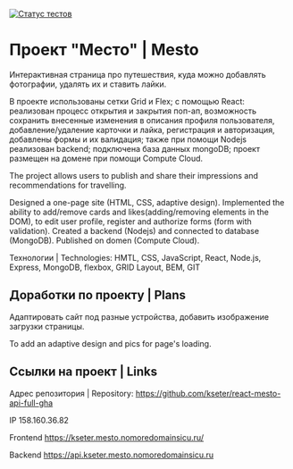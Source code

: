 [![Статус тестов](../../actions/workflows/tests.yml/badge.svg)](../../actions/workflows/tests.yml)

# Проект "Место" | Mesto 
Интерактивная страница про путешествия, куда можно добавлять фотографии, удалять их и ставить лайки.

В проекте использованы сетки Grid и Flex; с помощью React: реализован процесс открытия и закрытия поп-ап, возможность сохранить внесенные изменения в описания профиля пользователя, добавление/удаление карточки и лайка, регистрация и авторизация, добавлены формы и их валидация; также при помощи Nodejs реализован backend; подключена база данных mongoDB; проект размещен на домене при помощи Compute Cloud. 

The project allows users to publish and share their impressions and recommendations for travelling.

Designed a one-page site (HTML, CSS, adaptive design). Implemented the ability to add/remove cards and likes(adding/removing elements in the DOM), to edit user profile, register and authorize forms (form with validation). Created a backend (Nodejs) and connected to database (MongoDB). Published on domen (Compute Cloud).


Технологии | Technologies: HMTL, CSS, JavaScript, React, Node.js, Express, MongoDB, flexbox, GRID Layout, BEM, GIT

## Доработки по проекту | Plans

Адаптировать сайт под разные устройства, добавить изображение загрузки страницы. 

To add an adaptive design and pics for page's loading. 

## Ссылки на проект | Links

Адрес репозитория | Repository: https://github.com/kseter/react-mesto-api-full-gha

IP 158.160.36.82

Frontend https://kseter.mesto.nomoredomainsicu.ru/

Backend https://api.kseter.mesto.nomoredomainsicu.ru
